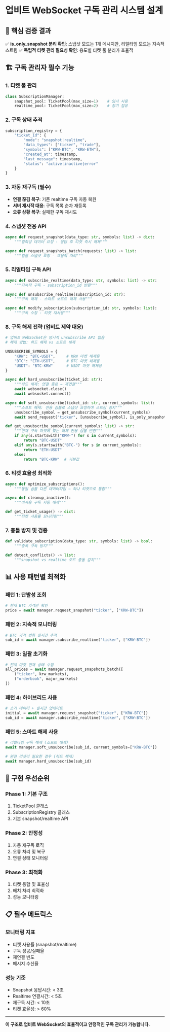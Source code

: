 # 업비트 WebSocket 구독 관리 시스템 설계

## 🎯 핵심 검증 결과
✅ **is_only_snapshot 분리 확인**: 스냅샷 모드는 1개 메시지만, 리얼타임 모드는 지속적 스트림
✅ **독립적 티켓 관리 필요성 확인**: 용도별 티켓 풀 분리가 효율적

## 🏗️ 구독 관리자 필수 기능

### 1. **티켓 풀 관리**
```python
class SubscriptionManager:
    snapshot_pool: TicketPool(max_size=1)    # 임시 사용
    realtime_pool: TicketPool(max_size=2)    # 장기 점유
```

### 2. **구독 상태 추적**
```python
subscription_registry = {
    "ticket_id": {
        "mode": "snapshot|realtime",
        "data_types": ["ticker", "trade"],
        "symbols": ["KRW-BTC", "KRW-ETH"],
        "created_at": timestamp,
        "last_message": timestamp,
        "status": "active|inactive|error"
    }
}
```

### 3. **자동 재구독 (필수)**
- **연결 끊김 복구**: 기존 realtime 구독 자동 복원
- **서버 재시작 대응**: 구독 목록 순차 재등록
- **오류 상황 복구**: 실패한 구독 재시도

### 4. **스냅샷 전용 API**
```python
async def request_snapshot(data_type: str, symbols: list) -> dict:
    """일회성 데이터 요청 - 응답 후 티켓 즉시 해제"""

async def request_snapshots_batch(requests: list) -> list:
    """일괄 스냅샷 요청 - 효율적 처리"""
```

### 5. **리얼타임 구독 API**
```python
async def subscribe_realtime(data_type: str, symbols: list) -> str:
    """지속적 구독 - subscription_id 반환"""

async def unsubscribe_realtime(subscription_id: str):
    """구독 해제 - 스마트 소프트 해제 사용"""

async def modify_subscription(subscription_id: str, symbols: list):
    """구독 수정 - 티켓 재사용"""
```

### 8. **구독 해제 전략 (업비트 제약 대응)**
```python
# 업비트 WebSocket은 명시적 unsubscribe API 없음
# 해제 방법: 하드 해제 vs 소프트 해제

UNSUBSCRIBE_SYMBOLS = {
    "KRW": "BTC-USDT",     # KRW 마켓 해제용
    "BTC": "ETH-USDT",     # BTC 마켓 해제용
    "USDT": "BTC-KRW"      # USDT 마켓 해제용
}

async def hard_unsubscribe(ticket_id: str):
    """하드 해제: 연결 종료 → 재연결"""
    await websocket.close()
    await websocket.connect()

async def soft_unsubscribe(ticket_id: str, current_symbols: list):
    """소프트 해제: 전용 심볼로 스냅샷 요청하여 스트림 정지"""
    unsubscribe_symbol = get_unsubscribe_symbol(current_symbols)
    await send_request("ticker", [unsubscribe_symbol], is_only_snapshot=True)

def get_unsubscribe_symbol(current_symbols: list) -> str:
    """현재 구독 마켓에 맞는 해제 전용 심볼 반환"""
    if any(s.startswith("KRW-") for s in current_symbols):
        return "BTC-USDT"
    elif any(s.startswith("BTC-") for s in current_symbols):
        return "ETH-USDT"
    else:
        return "BTC-KRW"  # 기본값
```

### 6. **티켓 효율성 최적화**
```python
async def optimize_subscriptions():
    """동일 심볼 다른 데이터타입 → 하나 티켓으로 통합"""

async def cleanup_inactive():
    """미사용 구독 자동 해제"""

def get_ticket_usage() -> dict:
    """티켓 사용률 모니터링"""
```

### 7. **충돌 방지 및 검증**
```python
def validate_subscription(data_type: str, symbols: list) -> bool:
    """중복 구독 방지"""

def detect_conflicts() -> list:
    """snapshot vs realtime 모드 충돌 감지"""
```

## 📊 사용 패턴별 최적화

### **패턴 1: 단발성 조회**
```python
# 현재 BTC 가격만 확인
price = await manager.request_snapshot("ticker", ["KRW-BTC"])
```

### **패턴 2: 지속적 모니터링**
```python
# BTC 가격 변화 실시간 추적
sub_id = await manager.subscribe_realtime("ticker", ["KRW-BTC"])
```

### **패턴 3: 일괄 초기화**
```python
# 전체 마켓 현재 상태 수집
all_prices = await manager.request_snapshots_batch([
    ("ticker", krw_markets),
    ("orderbook", major_markets)
])
```

### **패턴 4: 하이브리드 사용**
```python
# 초기 데이터 + 실시간 업데이트
initial = await manager.request_snapshot("ticker", ["KRW-BTC"])
sub_id = await manager.subscribe_realtime("ticker", ["KRW-BTC"])
```

### **패턴 5: 스마트 해제 사용**
```python
# 리얼타임 구독 해제 (소프트 해제)
await manager.soft_unsubscribe(sub_id, current_symbols=["KRW-BTC"])

# 완전 리셋이 필요한 경우 (하드 해제)
await manager.hard_unsubscribe(sub_id)
```

## 🔧 구현 우선순위

### **Phase 1: 기본 구조**
1. TicketPool 클래스
2. SubscriptionRegistry 클래스
3. 기본 snapshot/realtime API

### **Phase 2: 안정성**
1. 자동 재구독 로직
2. 오류 처리 및 복구
3. 연결 상태 모니터링

### **Phase 3: 최적화**
1. 티켓 통합 및 효율성
2. 배치 처리 최적화
3. 성능 모니터링

## 📋 필수 메트릭스

### **모니터링 지표**
- 티켓 사용률 (snapshot/realtime)
- 구독 성공/실패율
- 재연결 빈도
- 메시지 수신율

### **성능 기준**
- Snapshot 응답시간: < 3초
- Realtime 연결시간: < 5초
- 재구독 시간: < 10초
- 티켓 효율성: > 60%

---

**이 구조로 업비트 WebSocket의 효율적이고 안정적인 구독 관리가 가능합니다.**
